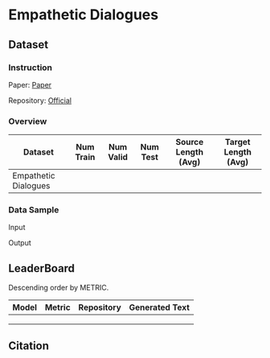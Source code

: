# Empathetic Dialogues

## Dataset

### Instruction

Paper: [Paper]()

Repository: [Official]()



### Overview

| Dataset              | Num Train | Num Valid | Num Test | Source Length (Avg) | Target Length (Avg) |
| -------------------- | --------- | --------- | -------- | ------------------- | ------------------- |
| Empathetic Dialogues |           |           |          |                     |                     |

### Data Sample

Input

> 

Output

> 

## LeaderBoard

Descending order by METRIC.

| Model | Metric | Repository | Generated Text |
| ----- | ------ | ---------- | -------------- |
|       |        |            |                |
|       |        |            |                |
|       |        |            |                |

## Citation

```
 
```